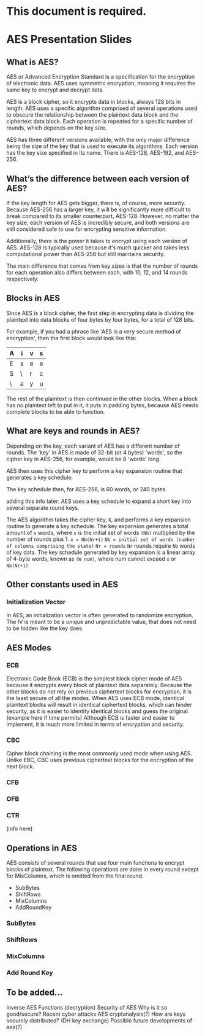 # This document is required.

# AES Presentation Slides

## What is AES?
AES or Advanced Encryption Standard is a specification for the encryption of electronic data. AES uses symmetric encryption, meaning it requires the same key to encrypt and decrypt data.

AES is a block cipher, so it encrypts data in blocks, always 128 bits in length. AES uses a specific algorithm comprised of several operations used to obscure the relationship between the plaintext data block and the ciphertext data block. Each operation is repeated for a specific number of rounds, which depends on the key size. 

AES has three different versions available, with the only major difference being the size of the key that is used to execute its algorithms. Each version has the key size specified in its name. There is AES-128, AES-192, and AES-256.  

## What’s the difference between each version of AES?
If the key length for AES gets bigger, there is, of course, more security. Because AES-256 has a larger key, it will be significantly more difficult to break compared to its smaller counterpart, AES-128. 
However, no matter the key size, each version of AES is incredibly secure, and both versions are still considered safe to use for encrypting sensitive information.

Additionally, there is the power it takes to encrypt using each version of AES. AES-128 is typically used because it's much quicker and takes less computational power than AES-256 but still maintains security.  

The main difference that comes from key sizes is that the number of rounds for each operation also differs between each, with 10, 12, and 14 rounds respectively.

## Blocks in AES
Since AES is a block cipher, the first step in encrypting data is dividing the plaintext into data blocks of four bytes by four bytes, for a total of 128 bits. 

For example, if you had a phrase like 'AES is a very secure method of encryption', then the first block would look like this:

A |	i | v |	s
--- |--- | --- | ---
E	| s |	e |	e
S	|	\	 | r | c
\ 	| a	| y	| u

The rest of the plaintext is then continued in the other blocks. When a block has no plaintext left to put in it, it puts in padding bytes, because AES needs complete blocks to be able to function.

## What are keys and rounds in AES?
Depending on the key, each variant of AES has a different number of rounds. The 'key' in AES is made of 32-bit (or 4 bytes) 'words', so the cipher key in AES-256, for example, would be 8 'words' long. 

AES then uses this cipher key to perform a key expansion routine that generates a key schedule. 


The key schedule then, for AES-256, is 60 words, or 240 bytes.


adding this info later:
AES uses a key schedule to expand a short key into several separate round keys. 

The AES algorithm takes the cipher key, `K`, and performs a key expansion routine to generate a key schedule. The key expansion generates a total amount of `x` words, where `x` is the initial set of words `(Nb)` multiplied by the number of rounds plus 1. 
`x = Nb(Nr+1)`
`Nb = initial set of words (number of columns comprising the state)`
`Nr = rounds`
`Nr` rounds require `Nb` words of key data. The key schedule generated by key expansion is a linear array of 4-byte words, known as `(W num)`, where num cannot exceed `x` or `Nb(Nr+1)`.

## Other constants used in AES

### Initialization Vector
In AES, an initialization vector is often generated to randomize encryption. 
The IV is meant to be a unique and unpredictable value, that does not need to be hidden like the key does. 

## AES Modes

### ECB
Electronic Code Book (ECB) is the simplest block cipher mode of AES because it encrypts every block of plaintext data separately. Because the other blocks do not rely on previous ciphertext blocks for encryption, it is the least secure of all the modes. When AES uses ECB mode, identical plaintext blocks will result in identical ciphertext blocks, which can hinder security, as it is easier to identify identical blocks and guess the original. 
(example here if time permits)
Although ECB is faster and easier to implement, it is much more limited in terms of encryption and security.

### CBC
Cipher block chaining is the most commonly used mode when using AES. Unlike EBC, CBC uses previous ciphertext blocks for the encryption of the next block. 

### CFB

### OFB

### CTR

(info here)

## Operations in AES
AES consists of several rounds that use four main functions to encrypt blocks of plaintext. The following operations are done in every round except for MixColumns, which is omitted from the final round.
  * SubBytes
  * ShiftRows
  * MixColumns
  * AddRoundKey

### SubBytes

### ShiftRows

### MixColumns

### Add Round Key


## To be added...
Inverse AES Functions (decryption)
Security of AES
Why is it so good/secure?
Recent cyber attacks
AES cryptanalysis(?)
How are keys securely distributed? (DH key exchange)
Possible future developments of aes(?)
